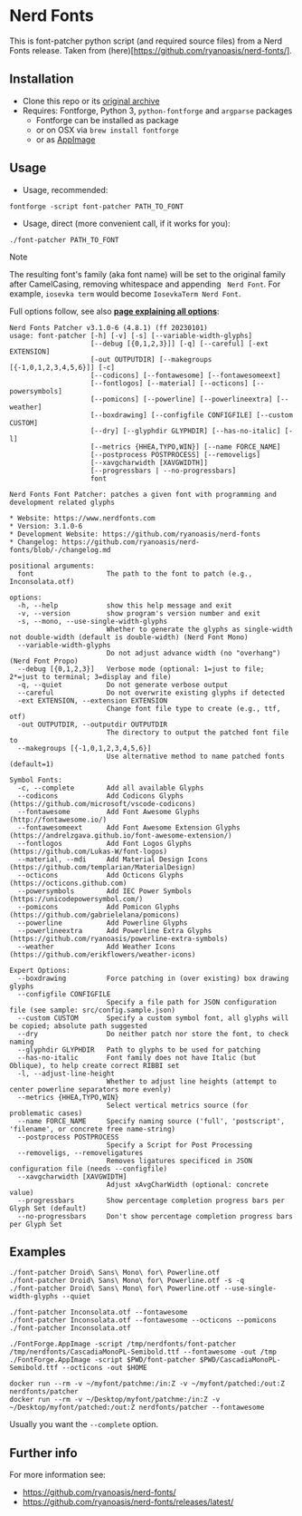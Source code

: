 # Nerd Fonts
This is font-patcher python script (and required source files) from a Nerd Fonts release. Taken from (here)[https://github.com/ryanoasis/nerd-fonts/].
## Installation
* Clone this repo or its [original archive](https://github.com/ryanoasis/nerd-fonts/releases/latest/download/FontPatcher.zip)
* Requires: Fontforge, Python 3, `python-fontforge` and `argparse` packages
  * Fontforge can be installed as package
  * or on OSX via `brew install fontforge`
  * or as [AppImage](https://github.com/fontforge/fontforge/releases)
## Usage
- Usage, recommended:
```
fontforge -script font-patcher PATH_TO_FONT
```
- Usage, direct (more convenient call, if it works for you):
```
./font-patcher PATH_TO_FONT
```

> [!NOTE]
> The resulting font's family (aka font name) will be set to the original family after CamelCasing, removing whitespace and appending ` Nerd Font`. For example, `iosevka term` would become `IosevkaTerm Nerd Font`.

Full options follow, see also [**page explaining all options**](https://github.com/ryanoasis/nerd-fonts/wiki/ScriptOptions):
```
Nerd Fonts Patcher v3.1.0-6 (4.8.1) (ff 20230101)
usage: font-patcher [-h] [-v] [-s] [--variable-width-glyphs]
                    [--debug [{0,1,2,3}]] [-q] [--careful] [-ext EXTENSION]
                    [-out OUTPUTDIR] [--makegroups [{-1,0,1,2,3,4,5,6}]] [-c]
                    [--codicons] [--fontawesome] [--fontawesomeext]
                    [--fontlogos] [--material] [--octicons] [--powersymbols]
                    [--pomicons] [--powerline] [--powerlineextra] [--weather]
                    [--boxdrawing] [--configfile CONFIGFILE] [--custom CUSTOM]
                    [--dry] [--glyphdir GLYPHDIR] [--has-no-italic] [-l]
                    [--metrics {HHEA,TYPO,WIN}] [--name FORCE_NAME]
                    [--postprocess POSTPROCESS] [--removeligs]
                    [--xavgcharwidth [XAVGWIDTH]]
                    [--progressbars | --no-progressbars]
                    font

Nerd Fonts Font Patcher: patches a given font with programming and development related glyphs

* Website: https://www.nerdfonts.com
* Version: 3.1.0-6
* Development Website: https://github.com/ryanoasis/nerd-fonts
* Changelog: https://github.com/ryanoasis/nerd-fonts/blob/-/changelog.md

positional arguments:
  font                  The path to the font to patch (e.g., Inconsolata.otf)

options:
  -h, --help            show this help message and exit
  -v, --version         show program's version number and exit
  -s, --mono, --use-single-width-glyphs
                        Whether to generate the glyphs as single-width not double-width (default is double-width) (Nerd Font Mono)
  --variable-width-glyphs
                        Do not adjust advance width (no "overhang") (Nerd Font Propo)
  --debug [{0,1,2,3}]   Verbose mode (optional: 1=just to file; 2*=just to terminal; 3=display and file)
  -q, --quiet           Do not generate verbose output
  --careful             Do not overwrite existing glyphs if detected
  -ext EXTENSION, --extension EXTENSION
                        Change font file type to create (e.g., ttf, otf)
  -out OUTPUTDIR, --outputdir OUTPUTDIR
                        The directory to output the patched font file to
  --makegroups [{-1,0,1,2,3,4,5,6}]
                        Use alternative method to name patched fonts (default=1)

Symbol Fonts:
  -c, --complete        Add all available Glyphs
  --codicons            Add Codicons Glyphs (https://github.com/microsoft/vscode-codicons)
  --fontawesome         Add Font Awesome Glyphs (http://fontawesome.io/)
  --fontawesomeext      Add Font Awesome Extension Glyphs (https://andrelzgava.github.io/font-awesome-extension/)
  --fontlogos           Add Font Logos Glyphs (https://github.com/Lukas-W/font-logos)
  --material, --mdi     Add Material Design Icons (https://github.com/templarian/MaterialDesign)
  --octicons            Add Octicons Glyphs (https://octicons.github.com)
  --powersymbols        Add IEC Power Symbols (https://unicodepowersymbol.com/)
  --pomicons            Add Pomicon Glyphs (https://github.com/gabrielelana/pomicons)
  --powerline           Add Powerline Glyphs
  --powerlineextra      Add Powerline Extra Glyphs (https://github.com/ryanoasis/powerline-extra-symbols)
  --weather             Add Weather Icons (https://github.com/erikflowers/weather-icons)

Expert Options:
  --boxdrawing          Force patching in (over existing) box drawing glyphs
  --configfile CONFIGFILE
                        Specify a file path for JSON configuration file (see sample: src/config.sample.json)
  --custom CUSTOM       Specify a custom symbol font, all glyphs will be copied; absolute path suggested
  --dry                 Do neither patch nor store the font, to check naming
  --glyphdir GLYPHDIR   Path to glyphs to be used for patching
  --has-no-italic       Font family does not have Italic (but Oblique), to help create correct RIBBI set
  -l, --adjust-line-height
                        Whether to adjust line heights (attempt to center powerline separators more evenly)
  --metrics {HHEA,TYPO,WIN}
                        Select vertical metrics source (for problematic cases)
  --name FORCE_NAME     Specify naming source ('full', 'postscript', 'filename', or concrete free name-string)
  --postprocess POSTPROCESS
                        Specify a Script for Post Processing
  --removeligs, --removeligatures
                        Removes ligatures specificed in JSON configuration file (needs --configfile)
  --xavgcharwidth [XAVGWIDTH]
                        Adjust xAvgCharWidth (optional: concrete value)
  --progressbars        Show percentage completion progress bars per Glyph Set (default)
  --no-progressbars     Don't show percentage completion progress bars per Glyph Set
```
## Examples
```
./font-patcher Droid\ Sans\ Mono\ for\ Powerline.otf
./font-patcher Droid\ Sans\ Mono\ for\ Powerline.otf -s -q
./font-patcher Droid\ Sans\ Mono\ for\ Powerline.otf --use-single-width-glyphs --quiet

./font-patcher Inconsolata.otf --fontawesome
./font-patcher Inconsolata.otf --fontawesome --octicons --pomicons
./font-patcher Inconsolata.otf

./FontForge.AppImage -script /tmp/nerdfonts/font-patcher /tmp/nerdfonts/CascadiaMonoPL-Semibold.ttf --fontawesome -out /tmp
./FontForge.AppImage -script $PWD/font-patcher $PWD/CascadiaMonoPL-Semibold.ttf --octicons -out $HOME

docker run --rm -v ~/myfont/patchme:/in:Z -v ~/myfont/patched:/out:Z nerdfonts/patcher
docker run --rm -v ~/Desktop/myfont/patchme:/in:Z -v ~/Desktop/myfont/patched:/out:Z nerdfonts/patcher --fontawesome
```
Usually you want the `--complete` option.
## Further info
For more information see:
* https://github.com/ryanoasis/nerd-fonts/
* https://github.com/ryanoasis/nerd-fonts/releases/latest/
